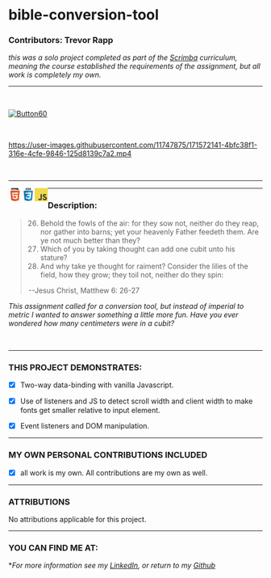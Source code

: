 ﻿# bible-conversion-tool

### Contributors: Trevor Rapp

*this was a solo project completed as part of the [Scrimba](https://scrimba.com) curriculum, meaning the course established the requirements of the assignment, but all work is completely my own.*  

---
 
<br>

[![Button60](https://user-images.githubusercontent.com/11747875/144651679-dc423f76-a98a-456d-8ca2-d913f0b7df12.png)](https://trrapp12.github.io/bible-conversion-tool/)

<br>

https://user-images.githubusercontent.com/11747875/171572141-4bfc38f1-316e-4cfe-9846-125d8139c7a2.mp4

<br>

---

<img align="left" alt="HTML5" width="26px" src="https://raw.githubusercontent.com/github/explore/80688e429a7d4ef2fca1e82350fe8e3517d3494d/topics/html/html.png" />
<img align="left" alt="CSS3" width="26px" src="https://raw.githubusercontent.com/github/explore/80688e429a7d4ef2fca1e82350fe8e3517d3494d/topics/css/css.png" />
<img align="left" alt="JavaScript" width="26px" src="https://raw.githubusercontent.com/github/explore/80688e429a7d4ef2fca1e82350fe8e3517d3494d/topics/javascript/javascript.png" />

---

### Description:

>26. Behold the fowls of the air: for they sow not, neither do they reap, nor gather into barns; yet your heavenly Father feedeth them. Are ye not much better than they?
>27. Which of you by taking thought can add one cubit unto his stature?
>28. And why take ye thought for raiment? Consider the lilies of the field, how they grow; they toil not, neither do they spin:
>
> --Jesus Christ, Matthew 6: 26-27


*This assignment called for a conversion tool, but instead of imperial to metric I wanted to answer something a little more fun. Have you ever wondered how many centimeters were in a cubit?*

<br/>

---

### THIS PROJECT DEMONSTRATES:


- [X] Two-way data-binding with vanilla Javascript.

- [X] Use of listeners and JS to detect scroll width and client width to make fonts get smaller relative to input element.

- [X] Event listeners and DOM manipulation.

---

### MY OWN PERSONAL CONTRIBUTIONS INCLUDED 

- [X] all work is my own.  All contributions are my own as well.

---

### ATTRIBUTIONS

No attributions applicable for this project.

---

### YOU CAN FIND ME AT:

\**For more information see my [LinkedIn](https://www.linkedin.com/in/trevor-rapp-042a1037), or return to my [Github](https://github.com/trrapp12)*
